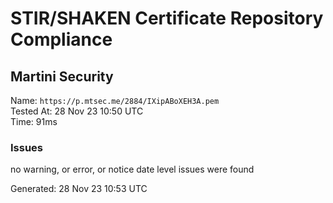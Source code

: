 # STIR/SHAKEN Certificate Repository Compliance

## Martini Security

Name: `https://p.mtsec.me/2884/IXipABoXEH3A.pem`\
Tested At: 28 Nov 23 10:50 UTC\
Time: 91ms

### Issues

no warning, or error, or notice date level issues were found

Generated: 28 Nov 23 10:53 UTC